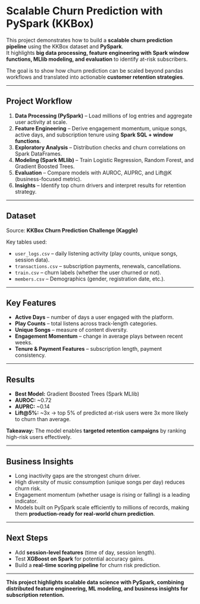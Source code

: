 # Scalable Churn Prediction with PySpark (KKBox)

This project demonstrates how to build a **scalable churn prediction pipeline** using the KKBox dataset and **PySpark**.  
It highlights **big data processing, feature engineering with Spark window functions, MLlib modeling, and evaluation** to identify at-risk subscribers.  

The goal is to show how churn prediction can be scaled beyond pandas workflows and translated into actionable **customer retention strategies**.  

---

## Project Workflow
1. **Data Processing (PySpark)** – Load millions of log entries and aggregate user activity at scale.  
2. **Feature Engineering** – Derive engagement momentum, unique songs, active days, and subscription tenure using **Spark SQL + window functions**.  
3. **Exploratory Analysis** – Distribution checks and churn correlations on Spark DataFrames.  
4. **Modeling (Spark MLlib)** – Train Logistic Regression, Random Forest, and Gradient Boosted Trees.  
5. **Evaluation** – Compare models with AUROC, AUPRC, and Lift@K (business-focused metric).  
6. **Insights** – Identify top churn drivers and interpret results for retention strategy.  

---

## Dataset
Source: **KKBox Churn Prediction Challenge (Kaggle)**  

Key tables used:
- `user_logs.csv` – daily listening activity (play counts, unique songs, session data).  
- `transactions.csv` – subscription payments, renewals, cancellations.  
- `train.csv` – churn labels (whether the user churned or not).
- `members.csv` – Demographics (gender, registration date, etc.).

---

## Key Features
- **Active Days** – number of days a user engaged with the platform.  
- **Play Counts** – total listens across track-length categories.  
- **Unique Songs** – measure of content diversity.  
- **Engagement Momentum** – change in average plays between recent weeks.  
- **Tenure & Payment Features** – subscription length, payment consistency.  

---

## Results
- **Best Model:** Gradient Boosted Trees (Spark MLlib)  
- **AUROC:** ~0.72  
- **AUPRC:** ~0.14  
- **Lift@5%:** ~3x → top 5% of predicted at-risk users were 3x more likely to churn than average.  

**Takeaway:** The model enables **targeted retention campaigns** by ranking high-risk users effectively.  

---

## Business Insights
- Long inactivity gaps are the strongest churn driver.  
- High diversity of music consumption (unique songs per day) reduces churn risk.  
- Engagement momentum (whether usage is rising or falling) is a leading indicator.  
- Models built on PySpark scale efficiently to millions of records, making them **production-ready for real-world churn prediction**.  

---

## Next Steps
- Add **session-level features** (time of day, session length).  
- Test **XGBoost on Spark** for potential accuracy gains.  
- Build a **real-time scoring pipeline** for churn risk prediction.  

---

**This project highlights scalable data science with PySpark, combining distributed feature engineering, ML modeling, and business insights for subscription retention.**
